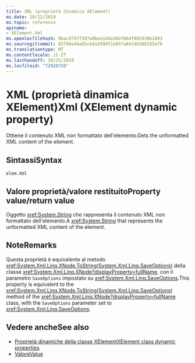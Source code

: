 ```yaml
---
title: XML (proprietà dinamica XElement)
ms.date: 10/22/2019
ms.topic: reference
apiname:
- XElement.Xml
ms.openlocfilehash: 9bac9797f397a0bea1dda36bf864f88293061893
ms.sourcegitcommit: 82f94a44ad5c64a399df2a03fa842db308185a76
ms.translationtype: MT
ms.contentlocale: it-IT
ms.lasthandoff: 10/25/2019
ms.locfileid: "72920720"
---
```

# <a name="xml-xelement-dynamic-property"></a><span data-ttu-id="c5f96-102">XML (proprietà dinamica XElement)</span><span class="sxs-lookup"><span data-stu-id="c5f96-102">Xml (XElement dynamic property)</span></span>

<span data-ttu-id="c5f96-103">Ottiene il contenuto XML non formattato dell'elemento.</span><span class="sxs-lookup"><span data-stu-id="c5f96-103">Gets the unformatted XML content of the element.</span></span>

## <a name="syntax"></a><span data-ttu-id="c5f96-104">Sintassi</span><span class="sxs-lookup"><span data-stu-id="c5f96-104">Syntax</span></span>

```xaml
elem.Xml
```

## <a name="property-valuereturn-value"></a><span data-ttu-id="c5f96-105">Valore proprietà/valore restituito</span><span class="sxs-lookup"><span data-stu-id="c5f96-105">Property value/return value</span></span>

<span data-ttu-id="c5f96-106">Oggetto <xref:System.String> che rappresenta il contenuto XML non formattato dell'elemento.</span><span class="sxs-lookup"><span data-stu-id="c5f96-106">A <xref:System.String> that represents the unformatted XML content of the element.</span></span>

## <a name="remarks"></a><span data-ttu-id="c5f96-107">Note</span><span class="sxs-lookup"><span data-stu-id="c5f96-107">Remarks</span></span>

<span data-ttu-id="c5f96-108">Questa proprietà è equivalente al metodo <xref:System.Xml.Linq.XNode.ToString(System.Xml.Linq.SaveOptions)> della classe <xref:System.Xml.Linq.XNode?displayProperty=fullName>, con il parametro `SaveOptions` impostato su <xref:System.Xml.Linq.SaveOptions>.</span><span class="sxs-lookup"><span data-stu-id="c5f96-108">This property is equivalent to the <xref:System.Xml.Linq.XNode.ToString(System.Xml.Linq.SaveOptions)> method of the <xref:System.Xml.Linq.XNode?displayProperty=fullName> class, with the `SaveOptions` parameter set to <xref:System.Xml.Linq.SaveOptions>.</span></span>

## <a name="see-also"></a><span data-ttu-id="c5f96-109">Vedere anche</span><span class="sxs-lookup"><span data-stu-id="c5f96-109">See also</span></span>

- [<span data-ttu-id="c5f96-110">Proprietà dinamiche della classe XElement</span><span class="sxs-lookup"><span data-stu-id="c5f96-110">XElement class dynamic properties</span></span>](attribute-xelement-dynamic-property.md)
- [<span data-ttu-id="c5f96-111">Valore</span><span class="sxs-lookup"><span data-stu-id="c5f96-111">Value</span></span>](value-xelement-dynamic-property.md)
